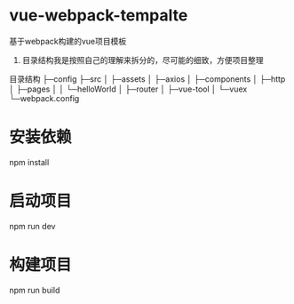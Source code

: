 # vue-webpack-tempalte

基于webpack构建的vue项目模板

1. 目录结构我是按照自己的理解来拆分的，尽可能的细致，方便项目整理

目录结构
├─config
├─src
│  ├─assets
│  ├─axios
│  ├─components
│  ├─http
│  ├─pages
│  │  └─helloWorld
│  ├─router
│  ├─vue-tool
│  └─vuex
└─webpack.config

# 安装依赖
npm install

# 启动项目
npm run dev

# 构建项目
npm run build
